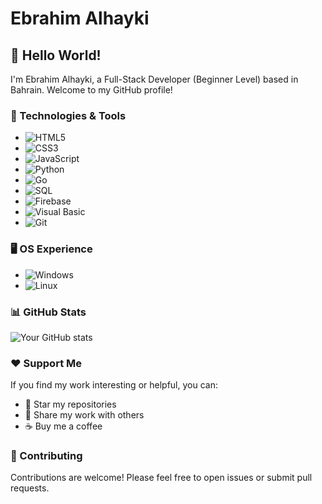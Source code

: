 # Ebrahim Alhayki

## 👋 Hello World! 

I'm Ebrahim Alhayki, a Full-Stack Developer (Beginner Level) based in Bahrain. Welcome to my GitHub profile!

### 🔧 Technologies & Tools

- ![HTML5](https://img.shields.io/badge/HTML5-E34F26?logo=html5&logoColor=white&style=flat)
- ![CSS3](https://img.shields.io/badge/CSS3-1572B6?logo=css3&logoColor=white&style=flat)
- ![JavaScript](https://img.shields.io/badge/JavaScript-F7DF1E?logo=javascript&logoColor=black&style=flat)
- ![Python](https://img.shields.io/badge/Python-3776AB?logo=python&logoColor=white&style=flat)
- ![Go](https://img.shields.io/badge/Go-00ADD8?logo=go&logoColor=white&style=flat)
- ![SQL](https://img.shields.io/badge/SQL-4479A1?logo=sql&logoColor=white&style=flat)
- ![Firebase](https://img.shields.io/badge/Firebase-FFCA28?logo=firebase&logoColor=black&style=flat)
- ![Visual Basic](https://img.shields.io/badge/Visual_Basic-9457A1?logo=visual-studio&logoColor=white&style=flat)
- ![Git](https://img.shields.io/badge/Git-F05032?logo=git&logoColor=white&style=flat)

### 🖥️ OS Experience
- ![Windows](https://img.shields.io/badge/Windows-0078D6?logo=windows&logoColor=white&style=flat)
- ![Linux](https://img.shields.io/badge/Linux-FCC624?logo=linux&logoColor=black&style=flat)

### 📊 GitHub Stats

![Your GitHub stats](https://github-readme-stats.vercel.app/api?username=ebr4alhayki&show_icons=true&theme=radical)

### ❤️ Support Me

If you find my work interesting or helpful, you can:

- 🌟 Star my repositories
- 📢 Share my work with others
- ☕️ Buy me a coffee

### 🤝 Contributing

Contributions are welcome! Please feel free to open issues or submit pull requests.

